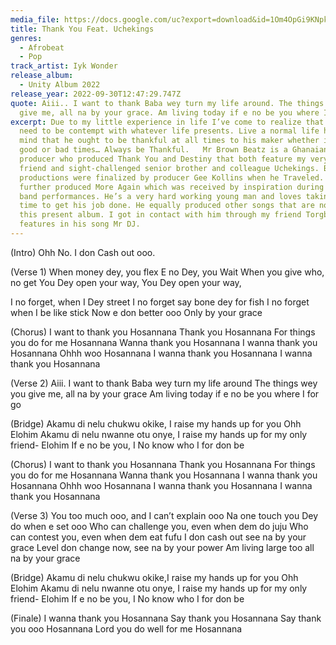 ```yaml
---
media_file: https://docs.google.com/uc?export=download&id=1Om4OpGi9KNpk_9OM0QiIfekyoVdhVqU4
title: Thank You Feat. Uchekings
genres:
  - Afrobeat
  - Pop
track_artist: Iyk Wonder
release_album:
  - Unity Album 2022
release_year: 2022-09-30T12:47:29.747Z
quote: Aiii.. I want to thank Baba wey turn my life around. The things wey you
  give me, all na by your grace. Am living today if e no be you where I for go
excerpt: Due to my little experience in life I’ve come to realize that humans
  need to be contempt with whatever life presents. Live a normal life having in
  mind that he ought to be thankful at all times to his maker whether it’s in
  good or bad times… Always be Thankful.   Mr Brown Beatz is a Ghanaian sound
  producer who produced Thank You and Destiny that both feature my very good
  friend and sight-challenged senior brother and colleague Uchekings. Both
  productions were finalized by producer Gee Kollins when he Traveled. He
  further produced More Again which was received by inspiration during my live
  band performances. He’s a very hard working young man and loves taking his
  time to get his job done. He equally produced other songs that are not not in
  this present album. I got in contact with him through my friend Torgbe, who
  features in his song Mr DJ.
---
```

(Intro)
Ohh No. I don Cash out ooo.

(Verse 1)
When money dey, you flex
E no Dey, you Wait
When you give who, no get
You Dey open your way, You Dey open your way, 

I no forget, when I Dey street 
I no forget say bone dey for fish
I no forget when I be like stick
Now e don better ooo
Only by your grace



(Chorus)
I want to thank you
Hosannana 
Thank you
Hosannana 
For things you do for me 
Hosannana 
Wanna thank you 
Hosannana 
I wanna thank you 
Hosannana 
Ohhh woo
Hosannana 
I wanna thank you 
Hosannana 
I wanna thank you 
Hosannana



(Verse 2)
Aiii. I want to thank Baba wey turn my life around 
The things wey you give me, all na by your grace 
Am living today if e no be you where I for go




(Bridge)
Akamu di nelu chukwu okike, I raise my hands up for you Ohh Elohim
Akamu di nelu nwanne otu onye, I raise my hands up for my only friend- Elohim
If e no be you, I No know who I for don be



(Chorus)
I want to thank you
Hosannana 
Thank you
Hosannana 
For things you do for me 
Hosannana 
Wanna thank you 
Hosannana 
I wanna thank you 
Hosannana 
Ohhh woo
Hosannana 
I wanna thank you 
Hosannana 
I wanna thank you 
Hosannana



(Verse 3)
You too much ooo, and I can’t explain ooo
Na one touch you Dey do when e set ooo
Who can challenge you, even when dem do juju
Who can contest you, even when dem eat fufu 
I don cash out see na by your grace 
Level don change now, see na by your power 
Am living large too all na by your grace



(Bridge)
Akamu di nelu chukwu okike,I raise my hands up for you Ohh Elohim
Akamu di nelu nwanne otu onye, I raise my hands up for my only friend- Elohim
If e no be you, I No know who I for don be



(Finale)
I wanna thank you 
Hosannana 
Say thank you 
Hosannana 
Say thank you ooo
Hosannana 
Lord you do well for me 
Hosannana